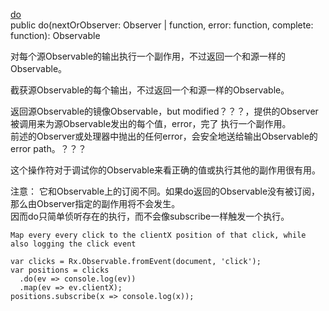 [do](http://reactivex.io/rxjs/class/es6/Observable.js~Observable.html#instance-method-do)  
public do(nextOrObserver: Observer | function, error: function, complete: function): Observable  

对每个源Observable的输出执行一个副作用，不过返回一个和源一样的Observable。  

截获源Observable的每个输出，不过返回一个和源一样的Observable。  

返回源Observable的镜像Observable，but modified？？？，提供的Observer被调用来为源Observable发出的每个值，error，完了 执行一个副作用。  
前述的Observer或处理器中抛出的任何error，会安全地送给输出Observable的error path。？？？  

这个操作符对于调试你的Observable来看正确的值或执行其他的副作用很有用。  

注意： 它和Observable上的订阅不同。如果do返回的Observable没有被订阅，那么由Observer指定的副作用将不会发生。  
因而do只简单侦听存在的执行，而不会像subscribe一样触发一个执行。  

```
Map every every click to the clientX position of that click, while also logging the click event

var clicks = Rx.Observable.fromEvent(document, 'click');
var positions = clicks
  .do(ev => console.log(ev))
  .map(ev => ev.clientX);
positions.subscribe(x => console.log(x));
```



